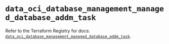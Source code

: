 # `data_oci_database_management_managed_database_addm_task`

Refer to the Terraform Registry for docs: [`data_oci_database_management_managed_database_addm_task`](https://registry.terraform.io/providers/oracle/oci/6.18.0/docs/data-sources/database_management_managed_database_addm_task).
